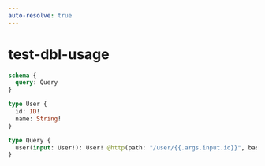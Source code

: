 ```yaml
---
auto-resolve: true
---
```


# test-dbl-usage

```graphql @config
schema {
  query: Query
}

type User {
  id: ID!
  name: String!
}

type Query {
  user(input: User!): User! @http(path: "/user/{{.args.input.id}}", baseURL: "http://localhost:8080")
}
```
